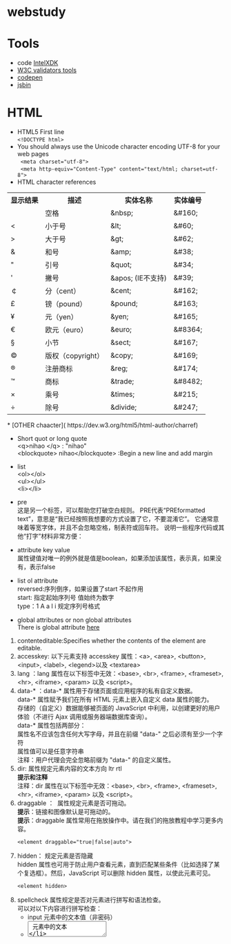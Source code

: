 webstudy
========

# Tools
*  code [IntelXDK](https://software.intel.com/en-us/intel-xdk)
*  [W3C validators tools](http://w3c.github.io/developers/tools/)
*  [codepen](https://codepen.io/)
*  [jsbin](http://jsbin.com/degiwagini/edit?html,output)


# HTML
* HTML5 First line <br/>
`<!DOCTYPE html>`
* You should always use the Unicode character encoding UTF-8 for your web pages <br/>
 ` <meta charset="utf-8">` <br/>
 ` <meta http-equiv="Content-Type" content="text/html; charset=utf-8">`
* HTML character references<br/>
<table>
    <tr>
      <th >显示结果</th>
      <th >描述</th>
      <th >实体名称</th>
      <th >实体编号</th>
    </tr>
    <tr>
      <td>&nbsp;</td>
      <td>空格</td>
      <td>&amp;nbsp;</td>
      <td>&amp;#160;</td>
    </tr>
    <tr>
      <td>&#60;</td>
      <td>小于号</td>
      <td>&amp;lt;</td>
      <td>&amp;#60;</td>
    </tr>
    <tr>
      <td>&gt;</td>
      <td>大于号</td>
      <td>&amp;gt;</td>
      <td>&amp;#62;</td>
    </tr>
    <tr>
      <td>&amp;</td>
      <td>和号</td>
      <td>&amp;amp;</td>
      <td>&amp;#38;</td>
    </tr>
    <tr>
      <td>&quot;</td>
      <td>引号</td>
      <td>&amp;quot;</td>
      <td>&amp;#34;</td>
    </tr>
    <tr>
      <td>'</td>
      <td>撇号&nbsp;</td>
      <td>&amp;apos; (IE不支持)</td>
      <td>&amp;#39;</td>
    </tr>
    <tr>
      <td>￠</td>
      <td>分（cent）</td>
      <td>&amp;cent;</td>
      <td>&amp;#162;</td>
    </tr>
    <tr>
      <td>&pound;</td>
      <td>镑（pound）</td>
      <td>&amp;pound;</td>
      <td>&amp;#163;</td>
    </tr>
    <tr>
      <td>&yen;</td>
      <td>元（yen）</td>
      <td>&amp;yen;</td>
      <td>&amp;#165;</td>
    </tr>
    <tr>
      <td>&euro;</td>
      <td>欧元（euro）</td>
      <td>&amp;euro;</td>
      <td>&amp;#8364;</td>
    </tr>
    <tr>
      <td>§</td>
      <td>小节</td>
      <td>&amp;sect;</td>
      <td>&amp;#167;</td>
    </tr>
    <tr>
      <td>&copy;</td>
      <td>版权（copyright）</td>
      <td>&amp;copy;</td>
      <td>&amp;#169;</td>
    </tr>
    <tr>
      <td>&#174;</td>
      <td>注册商标</td>
      <td>&amp;reg;</td>
      <td>&amp;#174;</td>
    </tr>
    <tr>
      <td>&trade;</td>
      <td>商标</td>
      <td>&amp;trade;</td>
      <td>&amp;#8482;</td>
    </tr>
    <tr>
      <td>×</td>
      <td>乘号</td>
      <td>&amp;times;</td>
      <td>&amp;#215;</td>
    </tr>
    <tr>
      <td>÷</td>
      <td>除号</td>
      <td>&amp;divide;</td>
      <td>&amp;#247;</td>
    </tr>
</table>
*  [OTHER chaacter]( https://dev.w3.org/html5/html-author/charref)

* Short quot  or long quote<br/>
&lt;q&gt;nihao &lt;/q&gt; : &quot;nihao&quot;<br/>
&lt;blockquote&gt; nihao&lt;/blockquote&gt; :Begin a new line and add  margin

* list <br/>
&lt;ol&gt;&lt;/ol&gt; <br/>
&lt;ul&gt;&lt;/ul&gt;<br/>
&lt;li&gt;&lt;/li&gt;

* pre <br/>
这是另一个标签，可以帮助您打破空白规则。 PRE代表“PREformatted text”，意思是“我已经按照我想要的方式设置了它，不要混淆它”。 它通常意味着等宽字体，并且不会忽略空格，制表符或回车符。 说明一些程序代码或其他“打字”材料非常方便：

* attribute key value <br/>
属性键值对唯一的例外就是值是boolean，如果添加该属性，表示真，如果没有，表示false

* list ol attribute <br/> 
reversed:序列倒序，如果设置了start 不起作用<br/> 
start: 指定起始序列号 值始终为数字<br/> 
type：1 A a I i 规定序列号格式

* global attributes or non global attributes<br/> 
There is global attribute [here](https://www.w3.org/wiki/HTML/Attributes/_Global)<br/> 
<ol>
 <li> contenteditable:Specifies whether the contents of the element are editable. </li>
 <li> accesskey: 以下元素支持 accesskey 属性：&lt;a&gt;, &lt;area&gt;, &lt;button&gt;, &lt;input&gt;, &lt;label&gt;, &lt;legend&gt;以及 &lt;textarea&gt; </li>
 <li>  lang ：lang 属性在以下标签中无效：&lt;base>, &lt;br&gt;, &lt;frame&gt;, &lt;frameset&gt;, &lt;hr&gt;, &lt;iframe&gt;, &lt;param&gt; 以及 &lt;script&gt;。</li>
  <li>  data-* ：data-* 属性用于存储页面或应用程序的私有自定义数据。<br/>
data-* 属性赋予我们在所有 HTML 元素上嵌入自定义 data 属性的能力。<br/>
存储的（自定义）数据能够被页面的 JavaScript 中利用，以创建更好的用户体验（不进行 Ajax 调用或服务器端数据库查询）。<br/>
data-* 属性包括两部分：<br/>
属性名不应该包含任何大写字母，并且在前缀 "data-" 之后必须有至少一个字符<br/>
属性值可以是任意字符串<br/>
注释：用户代理会完全忽略前缀为 "data-" 的自定义属性。</li>
 <li> dir: 属性规定元素内容的文本方向 ltr rtl<br/>
<b> 提示和注释 </b> <br/>
注释：dir 属性在以下标签中无效：&lt;base&gt;, &lt;br&gt;, &lt;frame&gt;, &lt;frameset&gt;, &lt;hr&gt;, &lt;iframe&gt;, &lt;param&gt; 以及 &lt;script&gt;。 </li>
 <li> draggable ：  属性规定元素是否可拖动。 <br/>
<b>提示</b>：链接和图像默认是可拖动的。<br/>
<b>提示</b>：draggable 属性常用在拖放操作中。请在我们的拖放教程中学习更多内容。<br/>

`` <element draggable="true|false|auto"> `` </li>

<li> hidden： 规定元素是否隐藏 <br/>
hidden 属性也可用于防止用户查看元素，直到匹配某些条件（比如选择了某个复选框）。然后，JavaScript 可以删除 hidden 属性，以使此元素可见。

`` <element hidden> ``
</li>
<li> spellcheck 属性规定是否对元素进行拼写和语法检查。 <br/>
可以对以下内容进行拼写检查：

* input 元素中的文本值（非密码）
* <textarea> 元素中的文本
* 可编辑元素中的文本
</li>
<li>tabindex 指定tab 顺序
<b>注释：</b >以下元素支持 tabindex 属性：&lt;a&gt;, &lt;area&gt, &lt;button&gt, &lt;input&gt ,&lt;object&gt, &lt;select&gt 以及 &lt;textarea&gt。</li> 
<li> title 属性规定关于元素的额外信息<br/>
 <b>提示：</b>title 属性常与 form 以及 a 元素一同使用，以提供关于输入格式和链接目标的信息。同时它也是 abbr 和 acronym 元素的必需属性。
</li>

<li> id <br/>
可以被CSS 和JS使用 另外可以用来作为链接<br/>

```
<a href="#introduction">1.1 Introduction</a> <!-- This is a hyperlink element which we will learn about later in this week -->
<p id="introduction">This paragraph is the Introduction to the webpage</p>
```

</li>

</ol>

* [非全局属性手册](https://developer.mozilla.org/en-US/docs/Web/HTML/Attributes)

* li属性都不赞成使用，使用样式代替

* img <br/>
如果图片没有实际意义。而仅仅是装饰，不要使用tag 使用css 请保持内容和样式分离<br/>
必须属性 alt src  可以用来作为连接 可以使用地图映射

* hyperlink <br/> 
链接必须有href 属性,可以用来链接外部和本地网址，可以用来设置图片链接，可以用来指定发送邮件， <br/>
target 指定打开位置 <br/>
midia 指定打开设备 <br/>
download 指定下载 可以不赋值 默认文件名 <br/>
有三种状态 未被访问 已经访问 正在点击活动状态




# CSS
* 引入 <br/>
* 从外部引入 `` <link rel="stylesheet" href="css/my_styles.css"> `` 
* 定义在内部 
``` 
 <head>
    <meta charset="UTF-8">
    <title>Style and link tags</title>
    <style>
      /* CSS will go in this area */
    </style>
  </head>
```
* 注释 ` /* this is comment */` 
* 格式 选择器{key:value;key:value}
* [CSS 速查手册](https://developer.mozilla.org/en-US/docs/Web/CSS/Reference)
* font-szie :
``
p { font-size: 18px; }
q { font-size: .8em; }
blockquote { font-size: 10vh; }
``
xx-small, x-small, small, medium, large, x-large, xx-large  和父类相对
* line-height<br/>
建议使用无单位值，会根据当前字体大小计算，不会引起意想不到的效果

* text-align <br/>
<b>注意</b>:文本对齐只对块元素有用，内联不适用

* text-decoration:定义下划线 中划线 上划线
```
p { text-decoration: underline; }
a { text-decoration: none; } /* hyperlinks are underlined by default, but that can be removed */ 
span { text-decoration: overline; }
span { text-decoration: underline overline; } /* apply two with just a space between the values */
span { text-decoration: underline overline line-through; } /* everything */
```
* font-weight:字体粗细
* font-style: 定义倾斜
* font-family:定义字体 浏览器会尝试列表
* margin: 外边框
* color:rgb() rgba()  
* 单位  px, em, rem, %, vh, vw
* 列表样式:list-style-type list-style-position list-style-image

* 选择器注意事项<br/>
#p1 a {}会应用所有p下面的a 但是如果只想应用自己的直接子节点 使用> 






# JS
__hello__








